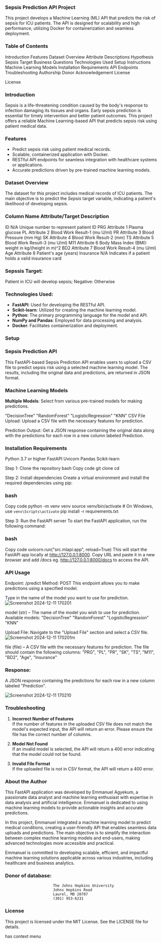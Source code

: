 ### Sepsis Prediction API Project
This project develops a Machine Learning (ML) API that predicts the risk of sepsis for ICU patients. The API is designed for scalability and high performance, utilizing Docker for containerization and seamless deployment.
 
### Table of Contents
Introduction
Features
Dataset Overview
Attribute Descriptions
Hypothesis
Sepsis Target
Business Questions
Technologies Used
Setup Instructions
Machine Learning Models
Installation Requirements
API Endpoints
Troubleshooting
Authorship
Donor Acknowledgement
License
 
 
License
 
### Introduction
Sepsis is a life-threatening condition caused by the body's response to infection damaging its tissues and organs. Early sepsis prediction is essential for timely intervention and better patient outcomes. This project offers a reliable Machine Learning-based API that predicts sepsis risk using patient medical data.
 
### Features
- Predict sepsis risk using patient medical records.  
- Scalable, containerized application with Docker.  
- RESTful API endpoints for seamless integration with healthcare systems or applications.  
- Accurate predictions driven by pre-trained machine learning models.
 
### Dataset Overview
The dataset for this project includes medical records of ICU patients. The main objective is to predict the *Sepsis* target variable, indicating a patient's likelihood of developing sepsis. 
 
 
### Column Name Attribute/Target    Description
ID  N/A Unique number to represent patient ID
PRG Attribute 1 Plasma glucose
PL  Attribute 2 Blood Work Result-1 (mu U/ml)
PR  Attribute 3 Blood Pressure (mm Hg)
SK  Attribute 4 Blood Work Result-2 (mm)
TS  Attribute 5 Blood Work Result-3 (mu U/ml)
M11 Attribute 6 Body Mass Index (BMI): weight in kg/(height in m)^2
BD2 Attribute 7 Blood Work Result-4 (mu U/ml)
Age Attribute 8 Patient's age (years)
Insurance   N/A Indicates if a patient holds a valid insurance card
 
### Sepssis Target:
Patient in ICU will develop sepsis; Negative: Otherwise
 
### Technologies Used:
- **FastAPI**: Used for developing the RESTful API.  
- **Scikit-learn**: Utilized for creating the machine learning model.  
- **Python**: The primary programming language for the model and API.  
- **NumPy and Pandas**: Employed for data processing and analysis.  
- **Docker**: Facilitates containerization and deployment.  
 
### Setup
### Sepsis Prediction API  
This FastAPI-based Sepsis Prediction API enables users to upload a CSV file to predict sepsis risk using a selected machine learning model. The results, including the original data and predictions, are returned in JSON format. 

### Machine Learning Models
**Multiple Models**: Select from various pre-trained models for making predictions.

"DecisionTree"
"RandomForest"
"LogisticRegression"
"KNN"
CSV File Upload: Upload a CSV file with the necessary features for prediction.
 
Prediction Output: Get a JSON response containing the original data along with the predictions for each row in a new column labeled Prediction.
 
### Installation Requirements
Python 3.7 or higher
FastAPI
Uvicorn
Pandas
Scikit-learn
 
Step 1: Clone the repository
bash
Copy code
git clone <repository-url>
cd <repository-directory>
 
Step 2: Install dependencies
Create a virtual environment and install the required dependencies using pip:
 
### bash
Copy code
python -m venv venv
source venv/bin/activate  # On Windows, use `venv\Scripts\activate`
pip install -r requirements.txt

Step 3: Run the FastAPI server
To start the FastAPI application, run the following command:
 
### bash
Copy code
uvicorn.run("src.mlapi:app", reload=True)
This will start the FastAPI app locally at http://127.0.0.1:8000.
Copy URL and paste it in a new browser and add /docs eg. http://127.0.0.1:8000/docs to  access the API.
 
### API Usage
Endpoint: /predict
Method: POST
This endpoint allows you to make predictions using a specified model.
 
Type in the name of the model you want to use for prediction.
![Screenshot 2024-12-11 170201](https://github.com/user-attachments/assets/de7f4c9a-db50-4c1e-871e-01e1988eda19)

model (str) – The name of the model you wish to use for prediction. Available models:
"DecisionTree"
"RandomForest"
"LogisticRegression"
"KNN"
 
Upload File:
Navigate to the "Upload File" section and select a CSV file.
![Screenshot 2024-12-11 170201m](https://github.com/user-attachments/assets/0704853a-8ec7-41f0-b0a1-edbe2c5ca569)

 
file (file) – A CSV file with the necessary features for prediction. The file should contain the following columns:
"PRG", "PL", "PR", "SK", "TS", "M11", "BD2", "Age", "Insurance"
 
### Response:
A JSON response containing the predictions for each row in a new column labeled "Prediction".
 
![Screenshot 2024-12-11 170210](https://github.com/user-attachments/assets/90aed621-06fd-40e4-b4c8-d5a2a73dbe70)
 
 
### Troubleshooting
1. **Incorrect Number of Features**  
If the number of features in the uploaded CSV file does not match the model's expected input, the API will return an error. Please ensure the file has the correct number of columns.

2. **Model Not Found**  
If an invalid model is selected, the API will return a 400 error indicating that the model could not be found.

3. **Invalid File Format**  
If the uploaded file is not in CSV format, the API will return a 400 error.
 
 
 
### About the Author
This FastAPI application was developed by Emmanuel Agyekum, a passionate data analyst and machine learning enthusiast with expertise in data analysis and artificial intelligence. Emmanuel is dedicated to using machine learning models to provide actionable insights and accurate predictions.

In this project, Emmanuel integrated a machine learning model to predict medical conditions, creating a user-friendly API that enables seamless data uploads and predictions. The main objective is to simplify the interaction between complex machine learning models and end-users, making advanced technologies more accessible and practical.

Emmanuel is committed to developing scalable, efficient, and impactful machine learning solutions applicable across various industries, including healthcare and business analytics. 

 
### Donor of database:
                          The Johns Hopkins University
                          Johns Hopkins Road
                          Laurel, MD 20707
                          (301) 953-6231
 
 
 
### License
This project is licensed under the MIT License. See the LICENSE file for details.
 
has context menu

